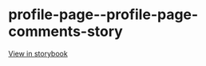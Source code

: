 # profile-page--profile-page-comments-story

[View in storybook](https://raw.githack.com/Independent-Digital-News-and-Media-Ltd/standard-pwamp-sb/PR-345-sb/index.html?path=/story/profile-page--profile-page-comments-story)